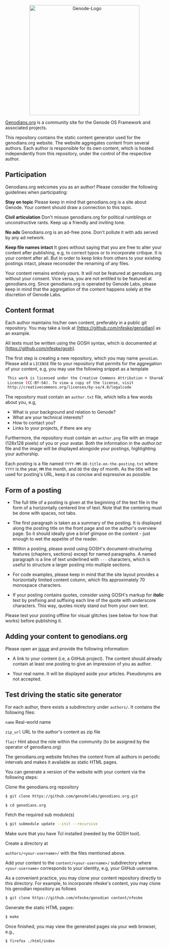 <p align="center">
<img alt="Genode-Logo" width="350" src="https://genodians.org/site_title.png">
</p>

[Genodians.org](https://genodians.org) is a community site for the Genode OS 
Framework and associated projects.

This repository contains the static content generator used for the
genodians.org website. The website aggregates content from several authors.
Each author is responsible for its own content, which is hosted independently
from this repository, under the control of the respective author.


## Participation

Genodians.org welcomes you as an author! Please consider the following
guidelines when participating:

**Stay on topic** Please keep in mind that genodians.org is a site about
  Genode. Your content should draw a connection to this topic.

**Civil articulation** Don't misuse genodians.org for political rumblings or
  unconstructive rants. Keep up a friendly and inviting tone.

**No ads** Genodians.org is an ad-free zone. Don't pollute it with ads served
  by any ad network.

**Keep file names intact** It goes without saying that you are free to alter
  your content after publishing, e.g, to correct typos or to incorporate
  critique. It is your content after all. But in order to keep links from
  others to your existing postings intact, please reconsider the renaming of
  any files.

Your content remains entirely yours. It will not be featured at genodians.org
without your consent. Vice versa, you are not entitled to be featured at
genodians.org. Since genodians.org is operated by Genode Labs, please keep in
mind that the aggregation of the content happens solely at the discretion of
Genode Labs.


## Content format

Each author maintains his/her own content, preferably in a public git
repository. You may take a look at [https://github.com/nfeske/genodian]
as an example.

All texts must be written using the GOSH syntax, which is documented at
[https://github.com/nfeske/gosh].

The first step is creating a new repository, which you may name `genodian`.
Please add a `LICENSE` file to your repository that permits for the
aggregation of your content, e.g, you may use the following snippet as a
template

```sh
 This work is licensed under the Creative Commons Attribution + ShareAlike
 License (CC-BY-SA). To view a copy of the license, visit
 http://creativecommons.org/licenses/by-sa/4.0/legalcode
```

The repository must contain an `author.txt` file, which tells a few words
about you, e.g,

- What is your background and relation to Genode?
- What are your technical interests?
- How to contact you?
- Links to your projects, if there are any

Furthermore, the repository must contain an `author.png` file with an image
(128x128 pixels) of you or your avatar. Both the information in the
_author.txt_ file and the image will be displayed alongside your postings,
highlighting your authorship.

Each posting is a file named `YYYY-MM-DD-title-on-the-posting.txt` where
`YYYY` is the year, `MM` the month, and `DD` the day of month. As the title
will be used for posting's URL, keep it as concise and expressive as possible.


## Form of a posting

- The full title of a posting is given at the beginning of the text file in
  the form of a horizontally centered line of text. Note that the centering
  must be done with spaces, not tabs.

- The first paragraph is taken as a summary of the posting. It is displayed
  along the posting title on the front page and on the author's overview page.
  So it should ideally give a brief glimpse on the content - just enough to
  wet the appetite of the reader.

- Within a posting, please avoid using GOSH's document-structuring features
  (chapters, sections) except for named paragraphs. A named paragraph is a
  line of text underlined with `---` characters, which is useful to structure
  a larger posting into multiple sections.

- For code examples, please keep in mind that the site layout provides a
  horizontally limited content column, which fits approximately 70 monospace
  characters.

- If your posting contains quotes, consider using GOSH's markup for ***italic***
  text by prefixing and suffixing each line of the quote with underscore
  characters. This way, quotes nicely stand out from your own text.

Please test your posting offline for visual glitches (see below for how that
works) before publishing it.


## Adding your content to genodians.org

Please open an [issue](https://github.com/genodelabs/genodians.org) and
provide the following information:

- A link to your content (i.e, a GitHub project). The content should already
  contain at least one posting to give an impression of you as author.

- Your real name. It will be displayed aside your articles. Pseudonyms are not
  accepted.


## Test driving the static site generator

For each author, there exists a subdirectory under `authors/`. It contains the
following files:

`name` Real-world name

`zip_url` URL to the author's content as zip file

`flair` Hint about the role within the community (to be assigned by the
  operator of genodians.org)

The genodians.org website fetches the content from all authors in periodic
intervals and makes it available as static HTML pages.

You can generate a version of the website with your content via the following
steps:

 Clone the genodians.org repository

```sh
$ git clone https://github.com/genodelabs/genodians.org.git

$ cd genodians.org
```

 Fetch the required sub module(s)

```sh
$ git submodule update --init --recursive
```
 Make sure that you have Tcl installed (needed by the GOSH tool).

 Create a directory at 

`authors/<your-username>/`
with the files mentioned above.

Add your content to the `content/<your-username>/` subdirectory where 
`<your-username>` corresponds to your identity, e.g, your GitHub username.

  As a convenient practice, you may clone your content repository directly to
  this directory. For example, to incorporate nfeske's content, you may clone
  his genodian repository as follows

```sh
$ git clone https://github.com/nfeske/genodian content/nfeske
```
 Generate the static HTML pages:

```sh
$ make
```

 Once finished, you may view the generated pages via your web browser, e.g.,

```sh
$ firefox ./html/index
```

